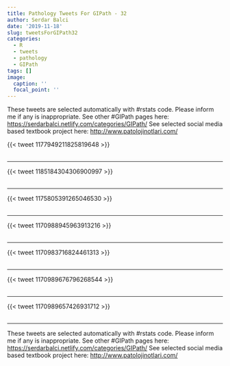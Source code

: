 ```yaml
---
title: Pathology Tweets For GIPath - 32
author: Serdar Balci
date: '2019-11-18'
slug: tweetsForGIPath32
categories:
  - R
  - tweets
  - pathology
  - GIPath
tags: []
image:
  caption: ''
  focal_point: ''
---
```



These tweets are selected automatically with #rstats code. Please inform me if any is inappropriate.
See other #GIPath pages here: https://serdarbalci.netlify.com/categories/GIPath/ 
See selected social media based textbook project here: http://www.patolojinotlari.com/

{{< tweet 1177949211825819648 >}}
<br>
<br>
<hr>
{{< tweet 1185184304306900997 >}}
<br>
<br>
<hr>
{{< tweet 1175805391265046530 >}}
<br>
<br>
<hr>
{{< tweet 1170988945963913216 >}}
<br>
<br>
<hr>
{{< tweet 1170983716824461313 >}}
<br>
<br>
<hr>
{{< tweet 1170989676796268544 >}}
<br>
<br>
<hr>
{{< tweet 1170989657426931712 >}}
<br>
<br>
<hr>


These tweets are selected automatically with #rstats code. Please inform me if any is inappropriate.
See other #GIPath pages here: https://serdarbalci.netlify.com/categories/GIPath/ 
See selected social media based textbook project here: http://www.patolojinotlari.com/
